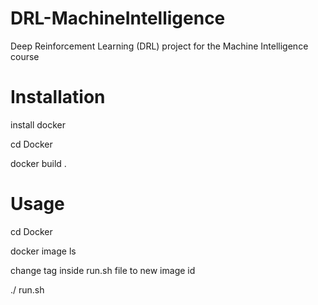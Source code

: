 # DRL-MachineIntelligence
Deep Reinforcement Learning (DRL) project for the Machine Intelligence course

# Installation
install docker  

cd Docker

docker build .


# Usage

cd Docker

docker image ls

change tag inside run.sh file to new image id

./ run.sh
